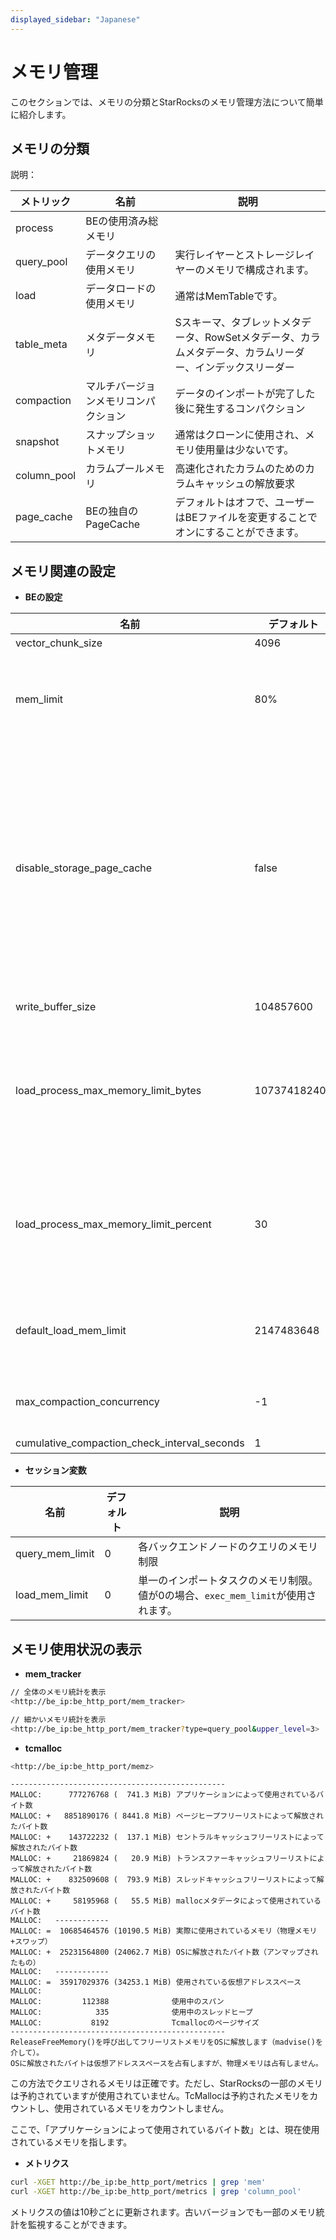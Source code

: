```yaml
---
displayed_sidebar: "Japanese"
---
```


# メモリ管理

このセクションでは、メモリの分類とStarRocksのメモリ管理方法について簡単に紹介します。

## メモリの分類

説明：

|   メトリック  | 名前 | 説明 |
| --- | --- | --- |
|  process   |  BEの使用済み総メモリ  | |
|  query\_pool   |   データクエリの使用メモリ  | 実行レイヤーとストレージレイヤーのメモリで構成されます。|
|  load   |  データロードの使用メモリ    | 通常はMemTableです。|
|  table_meta   |   メタデータメモリ | Sスキーマ、タブレットメタデータ、RowSetメタデータ、カラムメタデータ、カラムリーダー、インデックスリーダー |
|  compaction   |   マルチバージョンメモリコンパクション  |  データのインポートが完了した後に発生するコンパクション |
|  snapshot  |   スナップショットメモリ  | 通常はクローンに使用され、メモリ使用量は少ないです。 |
|  column_pool   |    カラムプールメモリ   | 高速化されたカラムのためのカラムキャッシュの解放要求 |
|  page_cache   |   BEの独自のPageCache   | デフォルトはオフで、ユーザーはBEファイルを変更することでオンにすることができます。 |

## メモリ関連の設定

* **BEの設定**

| 名前 | デフォルト| 説明|  
| --- | --- | --- |
| vector_chunk_size | 4096 | チャンクの行数 |
| mem_limit | 80% | BEが使用できる総メモリの割合。BEがスタンドアロンで展開されている場合は、設定する必要はありません。他のメモリを消費するサービスと一緒に展開されている場合は、個別に設定する必要があります。 |
| disable_storage_page_cache | false | PageCacheを無効にするかどうかを制御するブール値。PageCacheが有効になっている場合、StarRocksは最近スキャンされたデータをキャッシュします。PageCacheは、類似のクエリが頻繁に繰り返される場合にクエリのパフォーマンスを大幅に向上させることができます。`true`はPageCacheを無効にすることを示します。この項目を`storage_page_cache_limit`と一緒に使用すると、十分なメモリリソースと多くのデータスキャンがあるシナリオでクエリのパフォーマンスを高速化することができます。StarRocks v2.4以降、この項目のデフォルト値は`true`から`false`に変更されました。 |
| write_buffer_size | 104857600 |  単一のMemTableの容量制限。これを超えるとディスクスワイプが実行されます。 |
| load_process_max_memory_limit_bytes | 107374182400 | BEノード上のすべてのロードプロセスが使用できるメモリリソースの上限。その値は、`mem_limit * load_process_max_memory_limit_percent / 100`と`load_process_max_memory_limit_bytes`のうち小さい方です。この閾値を超えると、フラッシュとバックプレッシャーがトリガーされます。  |
| load_process_max_memory_limit_percent | 30 | BEノード上のすべてのロードプロセスが使用できるメモリリソースの最大パーセンテージ。その値は、`mem_limit * load_process_max_memory_limit_percent / 100`と`load_process_max_memory_limit_bytes`のうち小さい方です。この閾値を超えると、フラッシュとバックプレッシャーがトリガーされます。 |
| default_load_mem_limit | 2147483648 | 単一のインポートインスタンスの受信側のメモリ制限に達した場合、ディスクスワイプがトリガーされます。これはセッション変数`load_mem_limit`と一緒に変更する必要があります。 |
| max_compaction_concurrency | -1 | コンパクションの最大同時実行数（ベースコンパクションと累積コンパクションの両方）。値-1は同時実行数に制限がないことを示します。 |
| cumulative_compaction_check_interval_seconds | 1 | コンパクションチェックの間隔|

* **セッション変数**

| 名前| デフォルト| 説明|
| --- | --- | --- |
| query_mem_limit| 0| 各バックエンドノードのクエリのメモリ制限 |
| load_mem_limit | 0| 単一のインポートタスクのメモリ制限。値が0の場合、`exec_mem_limit`が使用されます。 |

## メモリ使用状況の表示

* **mem\_tracker**

~~~ bash
// 全体のメモリ統計を表示
<http://be_ip:be_http_port/mem_tracker>

// 細かいメモリ統計を表示
<http://be_ip:be_http_port/mem_tracker?type=query_pool&upper_level=3>
~~~

* **tcmalloc**

~~~ bash
<http://be_ip:be_http_port/memz>
~~~

~~~plain text
------------------------------------------------
MALLOC:      777276768 (  741.3 MiB) アプリケーションによって使用されているバイト数
MALLOC: +   8851890176 ( 8441.8 MiB) ページヒープフリーリストによって解放されたバイト数
MALLOC: +    143722232 (  137.1 MiB) セントラルキャッシュフリーリストによって解放されたバイト数
MALLOC: +     21869824 (   20.9 MiB) トランスファーキャッシュフリーリストによって解放されたバイト数
MALLOC: +    832509608 (  793.9 MiB) スレッドキャッシュフリーリストによって解放されたバイト数
MALLOC: +     58195968 (   55.5 MiB) mallocメタデータによって使用されているバイト数
MALLOC:   ------------
MALLOC: =  10685464576 (10190.5 MiB) 実際に使用されているメモリ（物理メモリ+スワップ）
MALLOC: +  25231564800 (24062.7 MiB) OSに解放されたバイト数（アンマップされたもの）
MALLOC:   ------------
MALLOC: =  35917029376 (34253.1 MiB) 使用されている仮想アドレススペース
MALLOC:
MALLOC:         112388              使用中のスパン
MALLOC:            335              使用中のスレッドヒープ
MALLOC:           8192              Tcmallocのページサイズ
------------------------------------------------
ReleaseFreeMemory()を呼び出してフリーリストメモリをOSに解放します（madvise()を介して）。
OSに解放されたバイトは仮想アドレススペースを占有しますが、物理メモリは占有しません。
~~~

この方法でクエリされるメモリは正確です。ただし、StarRocksの一部のメモリは予約されていますが使用されていません。TcMallocは予約されたメモリをカウントし、使用されているメモリをカウントしません。

ここで、「アプリケーションによって使用されているバイト数」とは、現在使用されているメモリを指します。

* **メトリクス**

~~~bash
curl -XGET http://be_ip:be_http_port/metrics | grep 'mem'
curl -XGET http://be_ip:be_http_port/metrics | grep 'column_pool'
~~~

メトリクスの値は10秒ごとに更新されます。古いバージョンでも一部のメモリ統計を監視することができます。
